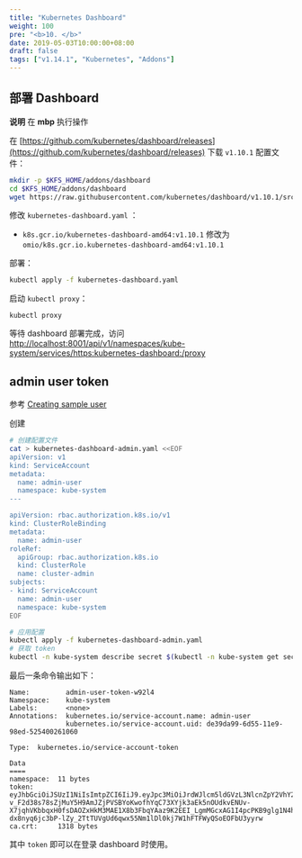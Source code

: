 ```yaml
---
title: "Kubernetes Dashboard"
weight: 100
pre: "<b>10. </b>"
date: 2019-05-03T10:00:00+08:00
draft: false
tags: ["v1.14.1", "Kubernetes", "Addons"]
---
```


## 部署 Dashboard

**说明** 在 **mbp** 执行操作

在 [https://github.com/kubernetes/dashboard/releases](https://github.com/kubernetes/dashboard/releases) 下载 `v1.10.1` 配置文件：

```sh
mkdir -p $KFS_HOME/addons/dashboard
cd $KFS_HOME/addons/dashboard
wget https://raw.githubusercontent.com/kubernetes/dashboard/v1.10.1/src/deploy/recommended/kubernetes-dashboard.yaml
```

修改 `kubernetes-dashboard.yaml` ：

- `k8s.gcr.io/kubernetes-dashboard-amd64:v1.10.1` 修改为 `omio/k8s.gcr.io.kubernetes-dashboard-amd64:v1.10.1`

部署：

```sh
kubectl apply -f kubernetes-dashboard.yaml
```

启动 `kubectl proxy`：

```
kubectl proxy
```

等待 dashboard 部署完成，访问 [http://localhost:8001/api/v1/namespaces/kube-system/services/https:kubernetes-dashboard:/proxy](http://localhost:8001/api/v1/namespaces/kube-system/services/https:kubernetes-dashboard:/proxy)

## admin user token

参考 [Creating sample user](https://github.com/kubernetes/dashboard/wiki/Creating-sample-user)

创建

```sh
# 创建配置文件
cat > kubernetes-dashboard-admin.yaml <<EOF
apiVersion: v1
kind: ServiceAccount
metadata:
  name: admin-user
  namespace: kube-system
---

apiVersion: rbac.authorization.k8s.io/v1
kind: ClusterRoleBinding
metadata:
  name: admin-user
roleRef:
  apiGroup: rbac.authorization.k8s.io
  kind: ClusterRole
  name: cluster-admin
subjects:
- kind: ServiceAccount
  name: admin-user
  namespace: kube-system
EOF

# 应用配置
kubectl apply -f kubernetes-dashboard-admin.yaml
# 获取 token
kubectl -n kube-system describe secret $(kubectl -n kube-system get secret | grep admin-user | awk '{print $1}')
```

最后一条命令输出如下：
```
Name:         admin-user-token-w92l4
Namespace:    kube-system
Labels:       <none>
Annotations:  kubernetes.io/service-account.name: admin-user
              kubernetes.io/service-account.uid: de39da99-6d55-11e9-98ed-525400261060

Type:  kubernetes.io/service-account-token

Data
====
namespace:  11 bytes
token:      eyJhbGciOiJSUzI1NiIsImtpZCI6IiJ9.eyJpc3MiOiJrdWJlcm5ldGVzL3NlcnZpY2VhY2NvdW50Iiwia3ViZXJuZXRlcy5pby9zZXJ2aWNlYWNjb3VudC9uYW1lc3BhY2UiOiJrdWJlLXN5c3RlbSIsImt1YmVybmV0ZXMuaW8vc2VydmljZWFjY291bnQvc2VjcmV0Lm5hbWUiOiJhZG1pbi11c2VyLXRva2VuLXc5Mmw0Iiwia3ViZXJuZXRlcy5pby9zZXJ2aWNlYWNjb3VudC9zZXJ2aWNlLWFjY291bnQubmFtZSI6ImFkbWluLXVzZXIiLCJrdWJlcm5ldGVzLmlvL3NlcnZpY2VhY2NvdW50L3NlcnZpY2UtYWNjb3VudC51aWQiOiJkZTM5ZGE5OS02ZDU1LTExZTktOThlZC01MjU0MDAyNjEwNjAiLCJzdWIiOiJzeXN0ZW06c2VydmljZWFjY291bnQ6a3ViZS1zeXN0ZW06YWRtaW4tdXNlciJ9.REHia-v_F2d38s78sZjMuY5H9AmJZjPVSBYoKwofhYqC73XYjk3aEk5nOUdkvENUv-X7jqhVKbbqxH0fsDAOZxHkM3MAE1X8b3FbqYAaz9K2EEI_LgmMGcxAG1I4pcPKB9glg1N4hj4nZoW4CweRSUftXTd1cGtaUfVyT9cJBcM_py7DKDe8OPjSMVcoezyseNsZKDdNZIKsg6FcYoQ5zbqBFM6PcKmYfKzfFRVNxZcjzIx9yINTCwlr_YBKnmu4BZDhu0Ty29X9R4uaDwOKjz-dx8nyq6jc3bP-lZy_2TtTUVgUd6qwx55Nm1lDl0kj7W1hFTFWyQSoEOFbU3yyrw
ca.crt:     1318 bytes
```

其中 `token` 即可以在登录 dashboard 时使用。
